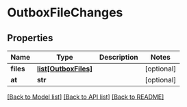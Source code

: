 # OutboxFileChanges

## Properties
Name | Type | Description | Notes
------------ | ------------- | ------------- | -------------
**files** | [**list[OutboxFiles]**](OutboxFiles.md) |  | [optional] 
**at** | **str** |  | [optional] 

[[Back to Model list]](../README.md#documentation-for-models) [[Back to API list]](../README.md#documentation-for-api-endpoints) [[Back to README]](../README.md)


